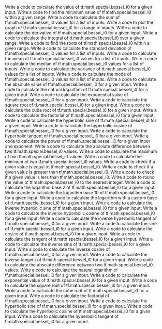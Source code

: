 Write a code to calculate the value of tf.math.special.bessel_i0 for a given input.
Write a code to find the minimum value of tf.math.special.bessel_i0 within a given range.
Write a code to calculate the sum of tf.math.special.bessel_i0 values for a list of inputs.
Write a code to plot the graph of tf.math.special.bessel_i0 for a range of inputs.
Write a code to calculate the derivative of tf.math.special.bessel_i0 for a given input.
Write a code to calculate the integral of tf.math.special.bessel_i0 over a given range.
Write a code to find the roots of tf.math.special.bessel_i0 within a given range.
Write a code to calculate the standard deviation of tf.math.special.bessel_i0 values for a list of inputs.
Write a code to calculate the mean of tf.math.special.bessel_i0 values for a list of inputs.
Write a code to calculate the median of tf.math.special.bessel_i0 values for a list of inputs.
Write a code to calculate the variance of tf.math.special.bessel_i0 values for a list of inputs.
Write a code to calculate the mode of tf.math.special.bessel_i0 values for a list of inputs.
Write a code to calculate the absolute value of tf.math.special.bessel_i0 for a given input.
Write a code to calculate the natural logarithm of tf.math.special.bessel_i0 for a given input.
Write a code to calculate the exponential value of tf.math.special.bessel_i0 for a given input.
Write a code to calculate the square root of tf.math.special.bessel_i0 for a given input.
Write a code to calculate the cube root of tf.math.special.bessel_i0 for a given input.
Write a code to calculate the factorial of tf.math.special.bessel_i0 for a given input.
Write a code to calculate the hyperbolic sine of tf.math.special.bessel_i0 for a given input.
Write a code to calculate the hyperbolic cosine of tf.math.special.bessel_i0 for a given input.
Write a code to calculate the hyperbolic tangent of tf.math.special.bessel_i0 for a given input.
Write a code to calculate the power of tf.math.special.bessel_i0 for a given input and exponent.
Write a code to calculate the absolute difference between two tf.math.special.bessel_i0 values.
Write a code to calculate the maximum of two tf.math.special.bessel_i0 values.
Write a code to calculate the minimum of two tf.math.special.bessel_i0 values.
Write a code to check if a given value is equal to tf.math.special.bessel_i0.
Write a code to check if a given value is greater than tf.math.special.bessel_i0.
Write a code to check if a given value is less than tf.math.special.bessel_i0.
Write a code to round the value of tf.math.special.bessel_i0 to the nearest integer.
Write a code to calculate the logarithm base 2 of tf.math.special.bessel_i0 for a given input.
Write a code to calculate the logarithm base 10 of tf.math.special.bessel_i0 for a given input.
Write a code to calculate the logarithm with a custom base of tf.math.special.bessel_i0 for a given input.
Write a code to calculate the inverse hyperbolic sine of tf.math.special.bessel_i0 for a given input.
Write a code to calculate the inverse hyperbolic cosine of tf.math.special.bessel_i0 for a given input.
Write a code to calculate the inverse hyperbolic tangent of tf.math.special.bessel_i0 for a given input.
Write a code to calculate the sine of tf.math.special.bessel_i0 for a given input.
Write a code to calculate the cosine of tf.math.special.bessel_i0 for a given input.
Write a code to calculate the tangent of tf.math.special.bessel_i0 for a given input.
Write a code to calculate the inverse sine of tf.math.special.bessel_i0 for a given input.
Write a code to calculate the inverse cosine of tf.math.special.bessel_i0 for a given input.
Write a code to calculate the inverse tangent of tf.math.special.bessel_i0 for a given input.
Write a code to calculate the absolute difference between two tf.math.special.bessel_i0 values.
Write a code to calculate the natural logarithm of tf.math.special.bessel_i0 for a given input.
Write a code to calculate the exponential value of tf.math.special.bessel_i0 for a given input.
Write a code to calculate the square root of tf.math.special.bessel_i0 for a given input.
Write a code to calculate the cube root of tf.math.special.bessel_i0 for a given input.
Write a code to calculate the factorial of tf.math.special.bessel_i0 for a given input.
Write a code to calculate the hyperbolic sine of tf.math.special.bessel_i0 for a given input.
Write a code to calculate the hyperbolic cosine of tf.math.special.bessel_i0 for a given input.
Write a code to calculate the hyperbolic tangent of tf.math.special.bessel_i0 for a given input.